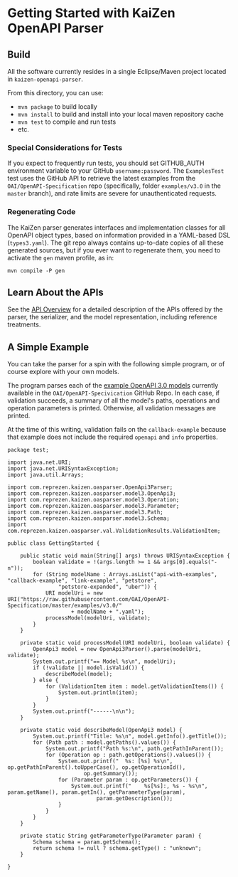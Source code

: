 # Getting Started with KaiZen OpenAPI Parser

## Build

All the software currently resides in a single Eclipse/Maven project
located in `kaizen-openapi-parser`.

From this directory, you can use:
* `mvn package` to build locally
* `mvn install` to build and install into your local maven repository
  cache
* `mvn test` to compile and run tests
* etc.

### Special Considerations for Tests

If you expect to frequently run tests, you should set GITHUB_AUTH
environment variable to your GitHub `username:password`. The
`ExamplesTest` test uses the GitHub API to retrieve the latest
examples from the `OAI/OpenAPI-Specification` repo (specifically,
folder `examples/v3.0` in the `master` branch), and rate limits are
severe for unauthenticated requests.

### Regenerating Code

The KaiZen parser generates interfaces and implementation classes for
all OpenAPI object types, based on information provided in a
YAML-based DSL (`types3.yaml`). The git repo always contains
up-to-date copies of all these generated sources, but if you ever want
to regenerate them, you need to activate the `gen` maven profile, as
in:

```
mvn compile -P gen
```

## Learn About the APIs

See the [API Overview](API-Overview.md) for a detailed description of
the APIs offered by the parser, the serializer, and the model
representation, including reference treatments.

## A Simple Example

You can take the parser for a spin with the following simple program,
or of course explore with your own models.

The program parses each of the
[example OpenAPI 3.0 models](https://github.com/OAI/OpenAPI-Specification/tree/dm/examples/examples/v3.0)
currently available in the `OAI/OpenAPI-Specivication` GitHub Repo. In
each case, if validation succeeds, a summary of all the model's paths,
operations and operation parameters is printed. Otherwise, all
validation messages are printed.

At the time of this writing, validation fails on the
`callback-example` because that example does not include the required
`openapi` and `info` properties.

```
package test;

import java.net.URI;
import java.net.URISyntaxException;
import java.util.Arrays;

import com.reprezen.kaizen.oasparser.OpenApi3Parser;
import com.reprezen.kaizen.oasparser.model3.OpenApi3;
import com.reprezen.kaizen.oasparser.model3.Operation;
import com.reprezen.kaizen.oasparser.model3.Parameter;
import com.reprezen.kaizen.oasparser.model3.Path;
import com.reprezen.kaizen.oasparser.model3.Schema;
import com.reprezen.kaizen.oasparser.val.ValidationResults.ValidationItem;

public class GettingStarted {

	public static void main(String[] args) throws URISyntaxException {
		boolean validate = !(args.length >= 1 && args[0].equals("-n"));
		for (String modelName : Arrays.asList("api-with-examples", "callback-example", "link-example", "petstore",
				"petstore-expanded", "uber")) {
			URI modelUri = new URI("https://raw.githubusercontent.com/OAI/OpenAPI-Specification/master/examples/v3.0/"
					+ modelName + ".yaml");
			processModel(modelUri, validate);
		}
	}

	private static void processModel(URI modelUri, boolean validate) {
		OpenApi3 model = new OpenApi3Parser().parse(modelUri, validate);
		System.out.printf("== Model %s\n", modelUri);
		if (!validate || model.isValid()) {
			describeModel(model);
		} else {
			for (ValidationItem item : model.getValidationItems()) {
				System.out.println(item);
			}
		}
		System.out.printf("------\n\n");
	}

	private static void describeModel(OpenApi3 model) {
		System.out.printf("Title: %s\n", model.getInfo().getTitle());
		for (Path path : model.getPaths().values()) {
			System.out.printf("Path %s:\n", path.getPathInParent());
			for (Operation op : path.getOperations().values()) {
				System.out.printf("  %s: [%s] %s\n", op.getPathInParent().toUpperCase(), op.getOperationId(),
						op.getSummary());
				for (Parameter param : op.getParameters()) {
					System.out.printf("    %s[%s]:, %s - %s\n", param.getName(), param.getIn(), getParameterType(param),
							param.getDescription());
				}
			}
		}
	}

	private static String getParameterType(Parameter param) {
		Schema schema = param.getSchema();
		return schema != null ? schema.getType() : "unknown";
	}

}
```
